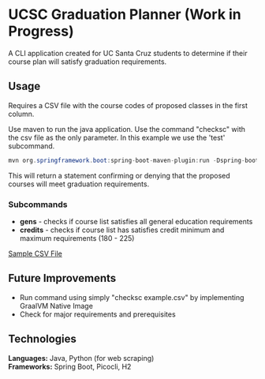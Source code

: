 # UCSC Graduation Planner (Work in Progress)
A CLI application created for UC Santa Cruz students to determine if their
course plan will satisfy graduation requirements. 
## Usage
Requires a CSV file with the course codes of proposed classes in the first
column.

Use maven to run the java application. Use the command "checksc" with the csv
file as the only parameter. In this example we use the 'test' subcommand.
```java
mvn org.springframework.boot:spring-boot-maven-plugin:run -Dspring-boot.run.arguments="checksc test example.csv"
```
This will return a statement confirming or denying that the proposed courses
will meet graduation requirements. 

### Subcommands
- **gens** - checks if course list satisfies all general education requirements
- **credits** - checks if course list has satisfies credit minimum and maximum requirements (180 - 225)

[Sample CSV File](./src/main/resources/example.csv)

## Future Improvements
- Run command using simply "checksc example.csv" by implementing GraalVM Native
Image
- Check for major requirements and prerequisites

## Technologies
**Languages:** Java, Python (for web scraping) 
<br />**Frameworks:** Spring Boot, Picocli, H2

